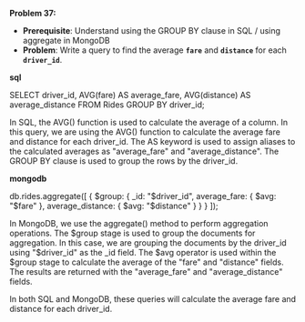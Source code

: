 **Problem 37:**

- **Prerequisite**: Understand using the GROUP BY clause in SQL / using aggregate in MongoDB
- **Problem**: Write a query to find the average **`fare`** and **`distance`** for each **`driver_id`**.


**sql**

SELECT driver_id, AVG(fare) AS average_fare, AVG(distance) AS average_distance FROM Rides GROUP BY driver_id;

In SQL, the AVG() function is used to calculate the average of a column. In this query, we are using the AVG() function to calculate the average fare and distance for each driver_id. The AS keyword is used to assign aliases to the calculated averages as "average_fare" and "average_distance". The GROUP BY clause is used to group the rows by the driver_id.


**mongodb**

db.rides.aggregate([
  {
    $group: {
      _id: "$driver_id",
      average_fare: { $avg: "$fare" },
      average_distance: { $avg: "$distance" }
    }
  }
]);

In MongoDB, we use the aggregate() method to perform aggregation operations. The $group stage is used to group the documents for aggregation. In this case, we are grouping the documents by the driver_id using "$driver_id" as the _id field. The $avg operator is used within the $group stage to calculate the average of the "fare" and "distance" fields. The results are returned with the "average_fare" and "average_distance" fields.

In both SQL and MongoDB, these queries will calculate the average fare and distance for each driver_id.
